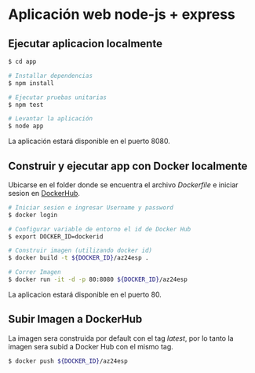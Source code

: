 # Aplicación web node-js + express

## Ejecutar aplicacion localmente
```sh
$ cd app

# Installar dependencias
$ npm install

# Ejecutar pruebas unitarias
$ npm test

# Levantar la aplicación
$ node app
```
La aplicación estará disponible en el puerto 8080.

## Construir y ejecutar app con Docker localmente
Ubicarse en el folder donde se encuentra el archivo *Dockerfile* e iniciar sesion en [DockerHub](https://hub.docker.com/).
```sh
# Iniciar sesion e ingresar Username y password
$ docker login

# Configurar variable de entorno el id de Docker Hub
$ export DOCKER_ID=dockerid

# Construir imagen (utilizando docker id)
$ docker build -t ${DOCKER_ID}/az24esp .

# Correr Imagen
$ docker run -it -d -p 80:8080 ${DOCKER_ID}/az24esp
```
La aplicacion estará disponible en el puerto 80.

## Subir Imagen a DockerHub
La imagen sera construida por default con el tag *latest*, por lo tanto la imagen sera subid a Docker Hub con el mismo tag.

```sh
$ docker push ${DOCKER_ID}/az24esp
```